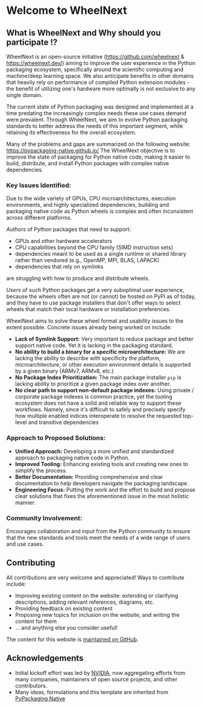 
# Welcome to WheelNext

## What is WheelNext and Why should you participate !?

WheelNext is an open-source initiative (<https://github.com/wheelnext> & <https://wheelnext.dev/>) aiming to improve the
user experience in the Python packaging ecosystem, specifically around the scientific computing and machine/deep
learning space. We also anticipate benefits in other domains that heavily rely on performance of compiled Python
extension modules - the benefit of utilizing one's hardware more optimally is not exclusive to any single domain.

The current state of Python packaging was designed and implemented at a time predating the increasingly complex needs
these use cases demand were prevalent. Through WheelNext, we aim to evolve Python packaging standards to better address
the needs of this important segment, while retaining its effectiveness for the overall ecosystem.

Many of the problems and gaps are summarized on the following website: <https://pypackaging-native.github.io/>
The WheelNext objective is to improve the state of packaging for Python native
code, making it easier to build, distribute, and install Python packages with
complex native dependencies.

### Key Issues Identified:

Due to the wide variety of GPUs, CPU microarchitectures, execution environments, and highly specialized dependencies,
building and packaging native code as Python wheels is complex and often inconsistent across different platforms.

*Authors* of Python packages that need to support:

- GPUs and other hardware accelerators
- CPU capabilities beyond the CPU family (SIMD instruction sets)
- dependencies meant to be used as a single runtime or shared library rather than vendored (e.g., OpenMP, MPI, BLAS, LAPACK)
- dependencies that rely on symlinks

are struggling with how to produce and distribute wheels.

*Users* of such Python packages get a very suboptimal user experience, because the wheels often are not (or cannot)
be hosted on PyPI as of today, and they have to use package installers that don't offer ways to select wheels that
match their local hardware or installation preferences.

WheelNext aims to solve these wheel format and usability issues to the extent possible. Concrete issues already being
worked on include:

- **Lack of Symlink Support:** Very important to reduce package and better support native code. Yet it is lacking in the
packaging standard.
- **No ability to build a binary for a specific microarchitecture:** We are lacking the ability to describe with
specificity the platform, microarchitecture, or other execution environment details is supported by a given binary
(ARMv7, ARMv8, etc.)
- **No Package Index Prioritization:** The main package installer `pip` is lacking ability to prioritize a given package
index over another.
- **No clear path to support non-default package indexes:** Using private / corporate package indexes is common
practice, yet the tooling ecosystem does not have a solid and reliable way to support these workflows. Namely,
since it's difficult to safely and precisely specify how multiple enabled indices interoperate to resolve the requested
top-level and transitive dependencies

### Approach to Proposed Solutions:

- **Unified Approach:** Developing a more unified and standardized approach to packaging native code in Python.
- **Improved Tooling:** Enhancing existing tools and creating new ones to simplify the process.
- **Better Documentation:** Providing comprehensive and clear documentation to help developers navigate the packaging landscape.
- **Engineering Focus:** Putting the work and the effort to build and propose clear solutions that fixes the
aforementioned issue in the most holistic manner.

### Community Involvement:

Encourages collaboration and input from the Python community to ensure that the new standards and tools meet the needs
of a wide range of users and use cases.

## Contributing

All contributions are very welcome and appreciated! Ways to contribute include:

- Improving existing content on the website: extending or clarifying
  descriptions, adding relevant references, diagrams, etc.
- Providing feedback on existing content
- Proposing new topics for inclusion on the website, and writing the content for them
- ... and anything else you consider useful!

The content for this website is [maintained on GitHub](https://github.com/wheelnext/wheelnext).

## Acknowledgements

- Initial kickoff effort was led by [NVIDIA](http://nvidia.com/), now aggregating efforts from many companies,
 maintainers of open source projects, and other contributors.
- Many ideas, formulations and this template are inherited from [PyPackaging Native](https://github.com/pypackaging-native/pypackaging-native)
